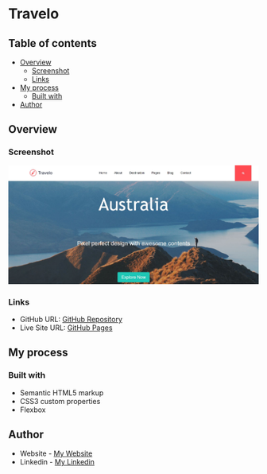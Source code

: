 # Travelo

## Table of contents

- [Overview](#overview)
  - [Screenshot](#screenshot)
  - [Links](#links)
- [My process](#my-process)
  - [Built with](#built-with)
- [Author](#author)

## Overview

### Screenshot

![](images/Travelo.jpg)

### Links

- GitHub URL: [GitHub Repository](https://github.com/AtrinDev/Travelo)
- Live Site URL: [GitHub Pages](https://atrindev.github.io/Travelo/)

## My process

### Built with

- Semantic HTML5 markup
- CSS3 custom properties
- Flexbox

## Author

- Website - [My Website](https://www.atrindev.ir)
- Linkedin - [My Linkedin](https://www.linkedin.com/in/atrindev)
